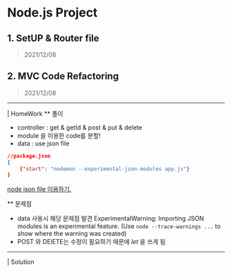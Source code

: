 # Node.js Project

## 1. SetUP & Router file

> 2021/12/08

## 2. MVC Code Refactoring

> 2021/12/08

---

| HomeWork
\*\* 풀이

- controller : get & getId & post & put & delete
- module 을 이용한 code를 분할!
- data : use json file

```json
//package.json
{
	{"start": "nodemon --experimental-json-modules app.js"}
}
```

[node json file 이용하기.](https://nkaushik.com/javascript/json-module-import-error-es6/)

\*\* 문제점

- data 사용시 해당 문제점 발견
  ExperimentalWarning: Importing JSON modules is an experimental feature.
  (Use `node --trace-warnings ...` to show where the warning was created)
- POST 와 DElETE는 수정이 필요하기 때문에 _let_ 을 쓰게 됨

---

| Solution
